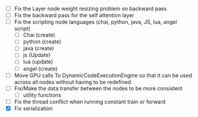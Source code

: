 - [ ] Fix the Layer node weight resizing problem on backward pass
- [ ] Fix the backward pass for the self attention layer
- [ ] Fix the scripting node languages (chai, python, java, JS, lua, angel script)
	- [ ] Chai (create)
	- [ ] python (create)
	- [ ] java (create)
	- [ ] js (Update)
	- [ ] lua (update)
	- [ ] angel (create)
- [ ] Move GPU calls To DynamicCodeExecutionEngine so that it can be used across all nodes without having to be redefined
- [ ] Fix/Make the data transfer between the nodes to be more consistent
	- [ ] utility functions

- [ ] Fix the thread conflict when running constant train or forward
- [x] Fix serialization